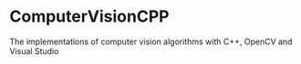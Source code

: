 # ComputerVisionCPP
The implementations of computer vision algorithms with C++, OpenCV and Visual Studio
